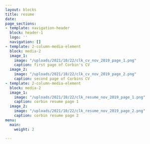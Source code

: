 ```yaml
---
layout: blocks
title: resume
date: 
page_sections:
- template: navigation-header
  block: header-1
  logo: ''
  navigation: []
- template: 2-column-media-element
  block: media-2
  image_1:
    image: "/uploads/2021/10/22/clk_cv_nov_2019_page_1.png"
    caption: first page of Corbin's CV
  image_2:
    image: "/uploads/2021/10/22/clk_cv_nov_2019_page_2.png"
    caption: second page of Corbins CV
- template: 2-column-media-element
  block: media-2
  image_1:
    image: "/uploads/2021/10/22/clk_resume_nov_2019_page_1.png"
    caption: corbin resume page 1
  image_2:
    image: "/uploads/2021/10/22/clk_resume_nov_2019_page_2.png"
    caption: corbin resume page 2
menu:
  main:
    weight: 2

---
```

